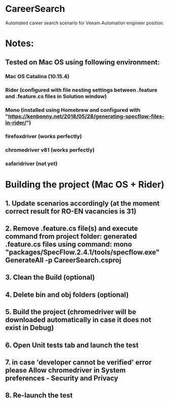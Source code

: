 # CareerSearch
 Automated career search scenario for Veeam Automation engineer position.

 # Notes:
 ## Tested on Mac OS using following environment:
 ### Mac OS Catalina (10.15.4)
 ### Rider (configured with file nesting settings between .feature and .feature.cs files in Solution window)
 ### Mono (installed using Homebrew and configured with "https://kenbonny.net/2018/05/28/generating-specflow-files-in-rider/")
 ### firefoxdriver (works perfectly)
 ### chromedriver v81 (works perfectly)
 ### safaridriver (not yet)

 # Building the project (Mac OS + Rider)
 ## 1. Update scenarios accordingly (at the moment correct result for RO-EN vacancies is 31)
 ## 2. Remove .feature.cs file(s) and execute command from project folder: generated .feature.cs files using command: mono "packages/SpecFlow.2.4.1/tools/specflow.exe" GenerateAll -p CareerSearch.csproj
 ## 3. Clean the Build (optional)
 ## 4. Delete bin and obj folders (optional)
 ## 5. Build the project (chromedriver will be downloaded automatically in case it does not exist in Debug)
 ## 6. Open Unit tests tab and launch the test
 ## 7. in case 'developer cannot be verified' error please Allow chromedriver in System preferences - Security and Privacy
 ## 8. Re-launch the test
